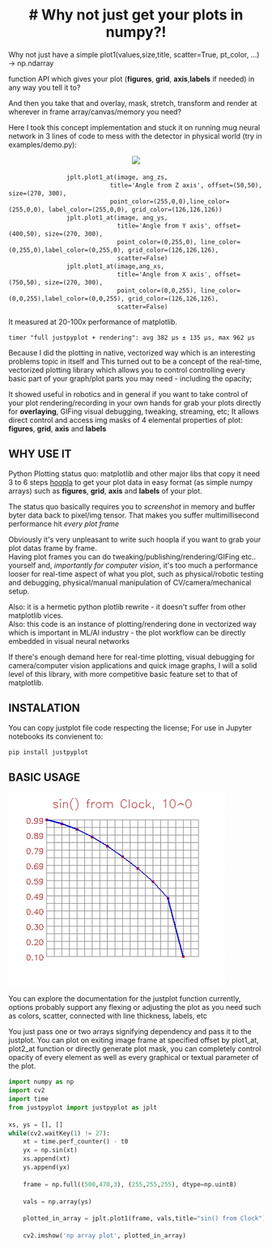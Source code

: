 
<h1 align="center"># Why not just get your plots in numpy?! </h1>
Why not just have a simple plot1(values,size,title, scatter=True, pt_color, ...) -> np.ndarray 

function API which gives your plot (__figures__, __grid__, __axis__,__labels__ if needed) in any way you tell it to?

And then you take that and overlay, mask, stretch, transform and render at wherever in frame array/canvas/memory you need?

Here I took this concept implementation and stuck it on running mug neural network in 3 lines of code to mess with the detector in physical world (try in examples/demo.py):
<p align="center">
  <img src="resources/demo.gif">
</p>

```
                jplt.plot1_at(image, ang_zs,
                            title='Angle from Z axis', offset=(50,50), size=(270, 300),
                            point_color=(255,0,0),line_color=(255,0,0), label_color=(255,0,0), grid_color=(126,126,126))
                jplt.plot1_at(image, ang_ys,
                              title='Angle from Y axis', offset=(400,50), size=(270, 300),
                              point_color=(0,255,0), line_color=(0,255,0),label_color=(0,255,0), grid_color=(126,126,126),
                              scatter=False)
                jplt.plot1_at(image,ang_xs,
                              title='Angle from X axis', offset=(750,50), size=(270, 300),
                              point_color=(0,0,255), line_color=(0,0,255),label_color=(0,0,255), grid_color=(126,126,126),
                              scatter=False)
```

It measured at 20-100x performance of matplotlib.
```
timer "full justpyplot + rendering": avg 382 µs ± 135 µs, max 962 µs
```

Because I did the plotting in native, vectorized way which is an interesting problems topic in itself and
This turned out to be a concept of the real-time, vectorized plotting library
which allows you to control controlling every basic part of your graph/plot parts you may need - including the opacity; 

It showed useful in robotics and in general if you want to take control of your plot rendering/recording in your own hands for grab your plots directly for __overlaying__, GIFing
visual debugging, tweaking, streaming, etc; It allows direct control and access img masks of 4 elemental properties of plot:  __figures__, __grid__, __axis__ and __labels__

## WHY USE IT
Python Plotting status quo: matplotlib and other major libs that copy it
need 3 to 6 steps [hoopla](https://stackoverflow.com/questions/7821518/save-plot-to-numpy-array/77853862#77853862) to get your plot data in easy format (as simple numpy arrays) such as __figures__, __grid__, __axis__ and __labels__ of your plot. 

The status quo basically requires you to _screenshot_ in memory and buffer byter data back to pixel/img tensor. That makes you suffer multimillisecond performance hit _every plot frame_

Obviously it's very unpleasant to write such hoopla if you want to grab your plot datas frame by frame. \
Having plot frames you can do tweaking/publishing/rendering/GIFing etc.. yourself and, _importantly for computer vision_, it's too much a performance looser for real-time aspect of what you plot, such as physical/robotic testing and debugging, physical/manual manipulation of CV/camera/mechanical setup.

Also: it is a hermetic python plotlib rewrite  - it doesn't suffer from other matplotlib vices.\
Also: this code is an instance of plotting/rendering done in vectorized way which is important in ML/AI industry - the plot workflow can be directly embedded in visual neural networks

If there's enough demand here for real-time plotting, visual debugging for camera/computer vision applications and quick image graphs, I will  a solid level of this library, with more competitive basic feature set to that of matplotlib.

## INSTALATION

You can copy justplot file code respecting the license;
For use in Jupyter notebooks its convienent to:
```bash    
pip install justpyplot
```
## BASIC USAGE

![Basic Usage](resources/sinus.gif)

You can explore the documentation for the justplot function currently, options probably support any  flexing or adjusting the plot as you need such as colors, scatter, connected with line thickness, labels, etc

You just pass one or two arrays signifying dependency and pass it to the justplot.
You can plot on exiting image frame at specified offset by plot1_at, plot2_at function or directly generate plot mask, you can completely control opacity of every element as well as every graphical or textual parameter of the plot.

```python
import numpy as np 
import cv2
import time
from justpyplot import justpyplot as jplt

xs, ys = [], []
while(cv2.waitKey(1) != 27):
    xt = time.perf_counter() - t0
    yx = np.sin(xt)
    xs.append(xt)
    ys.append(yx)
    
    frame = np.full((500,470,3), (255,255,255), dtype=np.uint8)
    
    vals = np.array(ys)

    plotted_in_array = jplt.plot1(frame, vals,title="sin() from Clock")
    
    cv2.imshow('np array plot', plotted_in_array)
```
